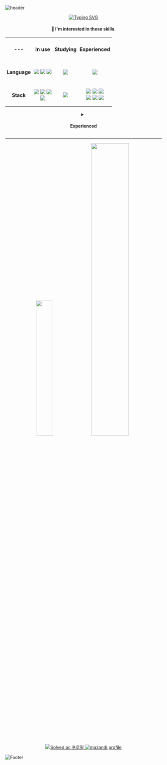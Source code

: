 ![header](https://capsule-render.vercel.app/api?type=waving&color=gradient&customColorList=3&height=200&section=header&text=Jeongkyu's%20GitHub&fontSize=50&animation=twinkling&fontAlign=68&fontAlignY=36)

<div align="center">
  <a href="https://git.io/typing-svg"><img src="https://readme-typing-svg.demolab.com?font=Fira+Code&pause=1000&width=435&lines=%F0%9F%91%8B+Welcome+to+Jeongkyu's+GitHub!" alt="Typing SVG" /></a>
  
  <h4>🌱 I'm interested in these skills.</h4>
  
  <table>
    <tr>
      <td align="center" style="padding: 5px;"><h4>---</h4></td>
      <td align="center" style="padding: 5px;"><h4>In use</h4></td>
      <td align="center" style="padding: 5px;"><h4>Studying</h4></td>
      <td align="center" style="padding: 5px;"><h4>Experienced</h4></td>
    </tr>
    <tr>
      <td align="center" style="padding: 5px;"><h4>Language</h4></td>
      <td align="center" style="padding: 5px;">
        <img src="https://img.shields.io/badge/C-grey?style=plastic&logo=c&logoColor=white" style="display: inline;"/> 
        <img src="https://img.shields.io/badge/Javascript-yellow?style=plastic&logo=Javascript&logoColor=white" style="display: inline;"/> 
        <img src="https://img.shields.io/badge/Python-3776AB?style=plastic&logo=Python&logoColor=white" style="display: inline;"/> <br>
      </td>
      <td align="center" style="padding: 5px;">
        <img src="https://img.shields.io/badge/TypeScript-3178C6?style=plastic&logo=TypeScript&logoColor=white" style="display: inline;"/> <br>
      </td>
      <td align="center" style="padding: 5px;">
        <img src="https://img.shields.io/badge/Linux-yellow?style=plastic&logo=linux&logoColor=white" style="display: inline;"/>
      </td>
    <tr>
      <td align="center" style="padding: 5px;"><h4>Stack</h4></td>
      <td align="center" style="padding: 5px;">
        <img src="https://img.shields.io/badge/Node.js-339933?style=plastic&logo=Node.js&logoColor=white" style="display: inline;"/> 
        <img src="https://img.shields.io/badge/Express.js-000000?style=plastic&logo=Express&logoColor=white" style="display: inline;"/> 
        <img src="https://img.shields.io/badge/Docker-2496ED?style=plastic&logo=Docker&logoColor=white" style="display: inline;"/> <br> 
        <img src="https://img.shields.io/badge/MySQL-4479A1?style=plastic&logo=MySQL&logoColor=white" style="display: inline;"/>
      </td>
      <td align="center" style="padding: 5px;">
        <img src="https://img.shields.io/badge/AWS-FF9900?style=plastic&logo=amazonwebservices&logoColor=white" style="display: inline;"/> 
      </td>
      <td align="center" style="padding: 5px;">
        <img src="https://img.shields.io/badge/RaspberryPi-A22846?style=plastic&logo=RaspberryPi&logoColor=white" style="display: inline;"/> 
        <img src="https://img.shields.io/badge/Arduino-00979D?style=plastic&logo=Arduino&logoColor=white" style="display: inline;"/>
        <img src="https://img.shields.io/badge/ESP32-E7352C?style=plastic&logo=espressif&logoColor=white" style="display: inline;"/><br>
        <img src="https://img.shields.io/badge/NGINX-009639?style=plastic&logo=NGINX&logoColor=white" style="display: inline;"/> 
        <img src="https://img.shields.io/badge/Linux-yellow?style=plastic&logo=linux&logoColor=white" style="display: inline;"/>
        <img src="https://img.shields.io/badge/Ubuntu-E95420?style=plastic&logo=ubuntu&logoColor=white" style="display: inline;"/> 
      </td>
    </tr>
  </table>

  <details>
    <summary><h4>Experienced</h4></summary>
      <table>
        <tr>
          <td align="center" style="padding: 5px;">
            <h4>---</h4></td>
          <td align="center" style="padding: 5px;">
            <h4>Once</h4></td>
          <td align="center" style="padding: 5px;">
            <h4>Studying</h4></td>
        </tr>
        <tr>
          <td align="center" style="padding: 5px;"><h4>Language</h4></td>
          <td align="center" style="padding: 5px;">
            <img src="https://img.shields.io/badge/C-grey?style=plastic&logo=c&logoColor=white" style="display: inline;"/> 
            <img src="https://img.shields.io/badge/Javascript-yellow?style=plastic&logo=Javascript&logoColor=white" style="display: inline;"/> 
            <img src="https://img.shields.io/badge/Python-3776AB?style=plastic&logo=Python&logoColor=white" style="display: inline;"/> <br>
          </td>
          <td align="center" style="padding: 5px;">
            <img src="https://img.shields.io/badge/TypeScript-3178C6?style=plastic&logo=TypeScript&logoColor=white" style="display: inline;"/> <br>
          </td>
        <tr>
          <td align="center" style="padding: 5px;"><h4>Stack</h4></td>
          <td align="center" style="padding: 5px;">
            <img src="https://img.shields.io/badge/Node.js-339933?style=plastic&logo=Node.js&logoColor=white" style="display: inline;"/> 
            <img src="https://img.shields.io/badge/Express.js-000000?style=plastic&logo=Express&logoColor=white" style="display: inline;"/> 
            <img src="https://img.shields.io/badge/Docker-2496ED?style=plastic&logo=Docker&logoColor=white" style="display: inline;"/> <br> 
            <img src="https://img.shields.io/badge/MySQL-4479A1?style=plastic&logo=MySQL&logoColor=white" style="display: inline;"/>
          </td>
          <td align="center" style="padding: 5px;">
            <img src="https://img.shields.io/badge/AWS-FF9900?style=plastic&logo=amazonwebservices&logoColor=white" style="display: inline;"/> 
          </td>
        </tr>
      </table>
  </details>
</div>


---
<p align="center">
  <img src="https://github-readme-stats.vercel.app/api/top-langs/?username=ClairKyu&layout=donut&show_icons=true&theme=radical&count_private=true&exclude_repo=Face-Transfer-Application" width="33.3%"/>
  <img src="https://github-readme-stats.vercel.app/api?username=ClairKyu&show_icons=true&theme=radical" width="49%"/>
</p>
<p align="center">
  <a href="https://solved.ac/ClairKyu">
    <img src="http://mazassumnida.wtf/api/v2/generate_badge?boj=ClairKyu" alt="Solved.ac 프로필" />
    <img src="http://mazandi.herokuapp.com/api?handle=ClairKyu&theme=warm" alt="mazandi profile" />
  </a>
</p>

![Footer](https://capsule-render.vercel.app/api?type=waving&color=gradient&customColorList=3&height=200&section=footer)
